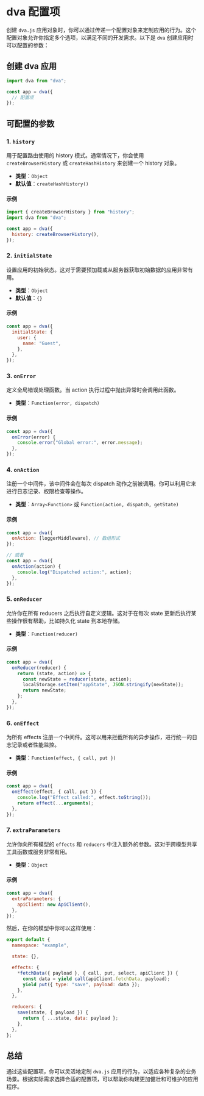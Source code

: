 # dva 配置项

创建 `dva.js` 应用对象时，你可以通过传递一个配置对象来定制应用的行为。这个配置对象允许你指定多个选项，以满足不同的开发需求。以下是 `dva` 创建应用时可以配置的参数：

## 创建 dva 应用

```javascript
import dva from "dva";

const app = dva({
  // 配置项
});
```

## 可配置的参数

### 1. `history`

用于配置路由使用的 history 模式。通常情况下，你会使用 `createBrowserHistory` 或 `createHashHistory` 来创建一个 history 对象。

- **类型**：`Object`
- **默认值**：`createHashHistory()`

#### 示例

```javascript
import { createBrowserHistory } from "history";
import dva from "dva";

const app = dva({
  history: createBrowserHistory(),
});
```

### 2. `initialState`

设置应用的初始状态。这对于需要预加载或从服务器获取初始数据的应用非常有用。

- **类型**：`Object`
- **默认值**：`{}`

#### 示例

```javascript
const app = dva({
  initialState: {
    user: {
      name: "Guest",
    },
  },
});
```

### 3. `onError`

定义全局错误处理函数。当 action 执行过程中抛出异常时会调用此函数。

- **类型**：`Function(error, dispatch)`

#### 示例

```javascript
const app = dva({
  onError(error) {
    console.error("Global error:", error.message);
  },
});
```

### 4. `onAction`

注册一个中间件，该中间件会在每次 dispatch 动作之前被调用。你可以利用它来进行日志记录、权限检查等操作。

- **类型**：`Array<Function>` 或 `Function(action, dispatch, getState)`

#### 示例

```javascript
const app = dva({
  onAction: [loggerMiddleware], // 数组形式
});

// 或者
const app = dva({
  onAction(action) {
    console.log("Dispatched action:", action);
  },
});
```

### 5. `onReducer`

允许你在所有 reducers 之后执行自定义逻辑。这对于在每次 state 更新后执行某些操作很有帮助，比如持久化 state 到本地存储。

- **类型**：`Function(reducer)`

#### 示例

```javascript
const app = dva({
  onReducer(reducer) {
    return (state, action) => {
      const newState = reducer(state, action);
      localStorage.setItem("appState", JSON.stringify(newState));
      return newState;
    };
  },
});
```

### 6. `onEffect`

为所有 effects 注册一个中间件。这可以用来拦截所有的异步操作，进行统一的日志记录或者性能监控。

- **类型**：`Function(effect, { call, put })`

#### 示例

```javascript
const app = dva({
  onEffect(effect, { call, put }) {
    console.log("Effect called:", effect.toString());
    return effect(...arguments);
  },
});
```

### 7. `extraParameters`

允许你向所有模型的 `effects` 和 `reducers` 中注入额外的参数。这对于跨模型共享工具函数或服务非常有用。

- **类型**：`Object`

#### 示例

```javascript
const app = dva({
  extraParameters: {
    apiClient: new ApiClient(),
  },
});
```

然后，在你的模型中你可以这样使用：

```javascript
export default {
  namespace: "example",

  state: {},

  effects: {
    *fetchData({ payload }, { call, put, select, apiClient }) {
      const data = yield call(apiClient.fetchData, payload);
      yield put({ type: "save", payload: data });
    },
  },

  reducers: {
    save(state, { payload }) {
      return { ...state, data: payload };
    },
  },
};
```

## 总结

通过这些配置项，你可以灵活地定制 `dva.js` 应用的行为，以适应各种复杂的业务场景。根据实际需求选择合适的配置项，可以帮助你构建更加健壮和可维护的应用程序。
